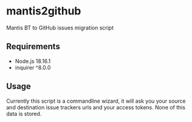# mantis2github

Mantis BT to GitHub issues migration script

## Requirements
- Node.js 18.16.1
- inquirer ^8.0.0

## Usage
Currently this script is a commandline wizard, 
it will ask you your source and destination 
issue trackers urls and your access tokens.
None of this data is stored. 
